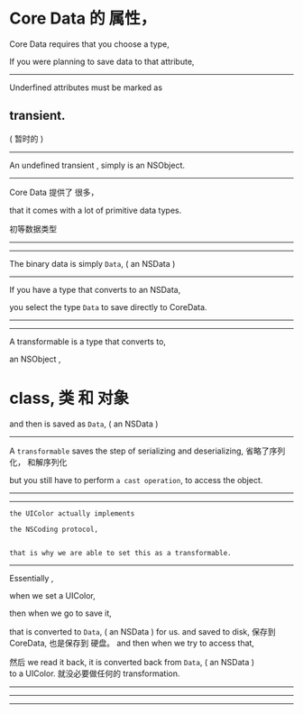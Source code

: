
Core Data 的 属性，
=



Core Data requires that you choose a type,


If you were planning to save data to that attribute,



<hr>



Underfined attributes must be marked as 
## transient.
( 暂时的 )




<hr>



An undefined transient , simply is an NSObject.


<hr>


Core Data 提供了 很多，

that it comes with a lot of primitive data types.

初等数据类型


<hr>






<hr>


The binary data is simply `Data`, ( an NSData )


<hr>


If you have a type that converts to an NSData,

you select the type
 `Data`
to save directly to CoreData.






<hr>






<hr>


A transformable is a type that converts to,

an NSObject ,


class, 类 和 对象
=


and then is saved as `Data`, ( an NSData )


<hr>


A `transformable` saves the step of serializing and deserializing,
省略了序列化， 和解序列化

but you still have to perform `a cast operation`, to access the object.


<hr>

 


<hr>




    the UIColor actually implements 

    the NSCoding protocol,


    that is why we are able to set this as a transformable.
    
    

<hr>



Essentially ,

when we set a UIColor,

then when we go to save it,

that is converted to  `Data`, ( an NSData ) for us. 
and saved to disk,
保存到 CoreData, 也是保存到 硬盘。
and then when we try to access that, 


然后 we read it back, it is converted back from  `Data`, ( an NSData )  
to a UIColor.
就没必要做任何的 transformation.


<hr>




<hr>






<hr>

